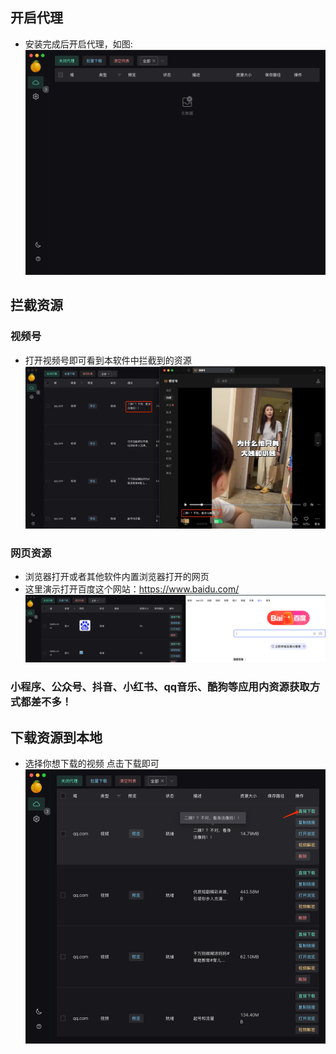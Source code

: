 ## 开启代理  
- 安装完成后开启代理，如图:  
![](images/examples-1.png ':size=50%')

## 拦截资源
### 视频号  
- 打开视频号即可看到本软件中拦截到的资源   
![](images/examples-2.webp ':size=50%')

### 网页资源
- 浏览器打开或者其他软件内置浏览器打开的网页
- 这里演示打开百度这个网站：https://www.baidu.com/  
![](images/examples-4.png ':size=50%')

### 小程序、公众号、抖音、小红书、qq音乐、酷狗等应用内资源获取方式都差不多！

## 下载资源到本地
- 选择你想下载的视频 点击下载即可  
![](images/examples-3.png ':size=50%')